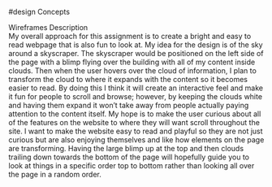 #design Concepts

Wireframes Description<br>
My overall approach for this assignment is to create a bright and easy to read webpage that is also fun to look at. My idea for the design is of the sky around a skyscraper. The skyscraper would be positioned on the left side of the page with a blimp flying over the building with all of my content inside clouds. Then when the user hovers over the cloud of information, I plan to transform the cloud to where it expands with the content so it becomes easier to read. By doing this I think it will create an interactive feel and make it fun for people to scroll and browse; however, by keeping the clouds white and having them expand it won’t take away from people actually paying attention to the content itself. My hope is to make the user curious about all of the features on the website to where they will want scroll throughout the site. I want to make the website easy to read and playful so they are not just curious but are also enjoying themselves and like how elements on the page are transforming.  Having the large blimp up at the top and then clouds trailing down towards the bottom of the page will hopefully guide you to look at things in a specific order top to bottom rather than looking all over the page in a random order. 
